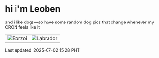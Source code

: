 # hi i'm Leoben

and i like dogs—so have some random dog pics that change whenever my CRON feels like it

|  |  |
|--------|----------|
| ![Borzoi](https://random-dog-vercel.vercel.app/api/random-borzoi?v=1751441283) | ![Labrador](https://random-dog-vercel.vercel.app/api/random-labrador?v=1751441283) |

Last updated: 2025-07-02 15:28 PHT
